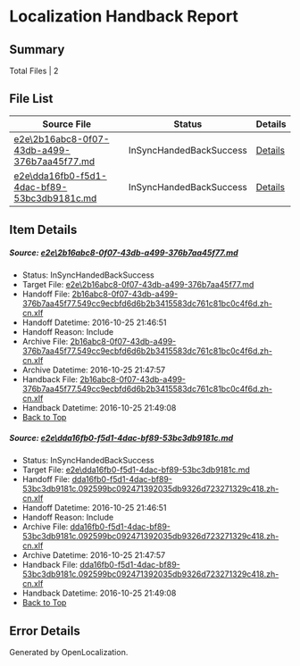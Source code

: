 # <a name='report-top'></a> Localization Handback Report

## Summary
 Total Files | 2

## File List
 Source File | Status | Details 
 ----------- | ------ | ------- 
 [e2e\2b16abc8-0f07-43db-a499-376b7aa45f77.md](https://github.com/OpenLocalizationTestOrg/ol-test0/blob/49768947dce8d244f3a614b6203a8b2148269bc7/e2e/2b16abc8-0f07-43db-a499-376b7aa45f77.md) | InSyncHandedBackSuccess | [Details](#028b2260ccabb654373158991a8479351148ade41)
 [e2e\dda16fb0-f5d1-4dac-bf89-53bc3db9181c.md](https://github.com/OpenLocalizationTestOrg/ol-test0/blob/49768947dce8d244f3a614b6203a8b2148269bc7/e2e/dda16fb0-f5d1-4dac-bf89-53bc3db9181c.md) | InSyncHandedBackSuccess | [Details](#92110cf6492dc01ea5cd48cda302d3a3986495c22)

## Item Details
##### <a name='028b2260ccabb654373158991a8479351148ade41'></a> Source: [e2e\2b16abc8-0f07-43db-a499-376b7aa45f77.md](https://github.com/OpenLocalizationTestOrg/ol-test0/blob/49768947dce8d244f3a614b6203a8b2148269bc7/e2e/2b16abc8-0f07-43db-a499-376b7aa45f77.md)
* Status: InSyncHandedBackSuccess
* Target File: [e2e\2b16abc8-0f07-43db-a499-376b7aa45f77.md](https://github.com/OpenLocalizationTestOrg/ol-test0-zhcn/blob/295da24b87df891e4225cbfafbaf2e92463f9e78/e2e/2b16abc8-0f07-43db-a499-376b7aa45f77.md)
* Handoff File: [2b16abc8-0f07-43db-a499-376b7aa45f77.549cc9ecbfd6d6b2b3415583dc761c81bc0c4f6d.zh-cn.xlf](https://github.com/OpenLocalizationTestOrg/ol-test0-handoff/blob/9913fe87ac5d3be64b49275f2f58647a12b2a2f8/ol-handoff/OpenLocalizationTestOrg/ol-test0-zhcn/shujia/ht/2b16abc8-0f07-43db-a499-376b7aa45f77.549cc9ecbfd6d6b2b3415583dc761c81bc0c4f6d.zh-cn.xlf)
* Handoff Datetime: 2016-10-25 21:46:51
* Handoff Reason: Include
* Archive File: [2b16abc8-0f07-43db-a499-376b7aa45f77.549cc9ecbfd6d6b2b3415583dc761c81bc0c4f6d.zh-cn.xlf](https://github.com/OpenLocalizationTestOrg/ol-test0-handoff/blob/b669f67cf578808d3c5aa116ce165a8b0b60a04e/ol-archive/OpenLocalizationTestOrg/ol-test0-zhcn/shujia/ht/2b16abc8-0f07-43db-a499-376b7aa45f77.549cc9ecbfd6d6b2b3415583dc761c81bc0c4f6d.zh-cn.xlf)
* Archive Datetime: 2016-10-25 21:47:57
* Handback File: [2b16abc8-0f07-43db-a499-376b7aa45f77.549cc9ecbfd6d6b2b3415583dc761c81bc0c4f6d.zh-cn.xlf](https://github.com/OpenLocalizationTestOrg/ol-test0-handback/blob/23667d1205fe9dc5aaae7271722c83c0e7f973c7/ol-handback/OpenLocalizationTestOrg/ol-test0-zhcn/shujia/ht/2b16abc8-0f07-43db-a499-376b7aa45f77.549cc9ecbfd6d6b2b3415583dc761c81bc0c4f6d.zh-cn.xlf)
* Handback Datetime: 2016-10-25 21:49:08
* [Back to Top](#report-top)

##### <a name='92110cf6492dc01ea5cd48cda302d3a3986495c22'></a> Source: [e2e\dda16fb0-f5d1-4dac-bf89-53bc3db9181c.md](https://github.com/OpenLocalizationTestOrg/ol-test0/blob/49768947dce8d244f3a614b6203a8b2148269bc7/e2e/dda16fb0-f5d1-4dac-bf89-53bc3db9181c.md)
* Status: InSyncHandedBackSuccess
* Target File: [e2e\dda16fb0-f5d1-4dac-bf89-53bc3db9181c.md](https://github.com/OpenLocalizationTestOrg/ol-test0-zhcn/blob/295da24b87df891e4225cbfafbaf2e92463f9e78/e2e/dda16fb0-f5d1-4dac-bf89-53bc3db9181c.md)
* Handoff File: [dda16fb0-f5d1-4dac-bf89-53bc3db9181c.092599bc092471392035db9326d723271329c418.zh-cn.xlf](https://github.com/OpenLocalizationTestOrg/ol-test0-handoff/blob/9913fe87ac5d3be64b49275f2f58647a12b2a2f8/ol-handoff/OpenLocalizationTestOrg/ol-test0-zhcn/shujia/ht/dda16fb0-f5d1-4dac-bf89-53bc3db9181c.092599bc092471392035db9326d723271329c418.zh-cn.xlf)
* Handoff Datetime: 2016-10-25 21:46:51
* Handoff Reason: Include
* Archive File: [dda16fb0-f5d1-4dac-bf89-53bc3db9181c.092599bc092471392035db9326d723271329c418.zh-cn.xlf](https://github.com/OpenLocalizationTestOrg/ol-test0-handoff/blob/b669f67cf578808d3c5aa116ce165a8b0b60a04e/ol-archive/OpenLocalizationTestOrg/ol-test0-zhcn/shujia/ht/dda16fb0-f5d1-4dac-bf89-53bc3db9181c.092599bc092471392035db9326d723271329c418.zh-cn.xlf)
* Archive Datetime: 2016-10-25 21:47:57
* Handback File: [dda16fb0-f5d1-4dac-bf89-53bc3db9181c.092599bc092471392035db9326d723271329c418.zh-cn.xlf](https://github.com/OpenLocalizationTestOrg/ol-test0-handback/blob/23667d1205fe9dc5aaae7271722c83c0e7f973c7/ol-handback/OpenLocalizationTestOrg/ol-test0-zhcn/shujia/ht/dda16fb0-f5d1-4dac-bf89-53bc3db9181c.092599bc092471392035db9326d723271329c418.zh-cn.xlf)
* Handback Datetime: 2016-10-25 21:49:08
* [Back to Top](#report-top)


## Error Details

Generated by OpenLocalization.
